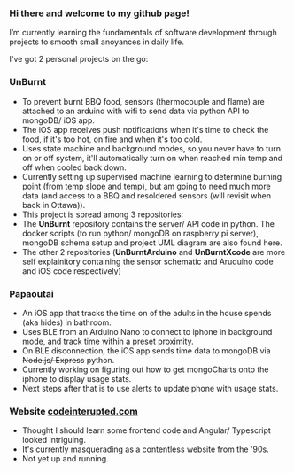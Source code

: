 ### Hi there and welcome to my github page!

I’m currently learning the fundamentals of software development through projects to smooth small anoyances in daily life. 

I've got 2 personal projects on the go:
### UnBurnt
- To prevent burnt BBQ food, sensors (thermocouple and flame) are attached to an arduino with wifi to send data via python API to mongoDB/ iOS app.  
- The iOS app receives push notifications when it's time to check the food, if it's too hot, on fire and when it's too cold.
- Uses state machine and background modes, so you never have to turn on or off system, it'll automatically turn on when reached min temp and off when cooled back down.
- Currently setting up supervised machine learning to determine burning point (from temp slope and temp), but am going to need much more data (and access to a BBQ and resoldered sensors (will revisit when back in Ottawa)).
- This project is spread among 3 repositories:
- The **UnBurnt** repository contains the server/ API code in python. The docker scripts (to run python/ mongoDB on raspberry pi server), mongoDB schema setup and project UML diagram are also found here. 
- The other 2 repositories (**UnBurntArduino** and **UnBurntXcode** are more self explainitory containing the sensor schematic and Aruduino code and iOS code respectively)  
### Papaoutai
- An iOS app that tracks the time on of the adults in the house spends (aka hides) in bathroom. 
- Uses BLE from an Arduino Nano to connect to iphone in background mode, and track time within a preset proximity. 
- On BLE disconnection, the iOS app sends time data to mongoDB via ~~Node.js/ Express~~ python.  
- Currently working on figuring out how to get mongoCharts onto the iphone to display usage stats.  
- Next steps after that is to use alerts to update phone with usage stats. 

### Website [codeinterupted.com](http://www.codeinterupted.com)
- Thought I should learn some frontend code and Angular/ Typescript looked intriguing.
- It's currently masquerading as a contentless website from the '90s.
- Not yet up and running.
 
